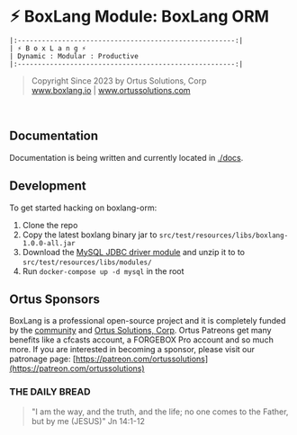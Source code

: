 # ⚡︎ BoxLang Module: BoxLang ORM

```
|:------------------------------------------------------:|
| ⚡︎ B o x L a n g ⚡︎
| Dynamic : Modular : Productive
|:------------------------------------------------------:|
```

<blockquote>
	Copyright Since 2023 by Ortus Solutions, Corp
	<br>
	<a href="https://www.boxlang.io">www.boxlang.io</a> |
	<a href="https://www.ortussolutions.com">www.ortussolutions.com</a>
</blockquote>

<p>&nbsp;</p>

## Documentation

Documentation is being written and currently located in [./docs](./docs/README.md).

## Development

To get started hacking on boxlang-orm:

1. Clone the repo
2. Copy the latest boxlang binary jar to `src/test/resources/libs/boxlang-1.0.0-all.jar`
3. Download the [MySQL JDBC driver module](https://s3.amazonaws.com/downloads.ortussolutions.com/ortussolutions/boxlang-modules/bx-mysql/1.0.0/bx-mysql-1.0.0-snapshot.zip) and unzip it to to `src/test/resources/libs/modules/`
4. Run `docker-compose up -d mysql` in the root

## Ortus Sponsors

BoxLang is a professional open-source project and it is completely funded by the [community](https://patreon.com/ortussolutions) and [Ortus Solutions, Corp](https://www.ortussolutions.com).  Ortus Patreons get many benefits like a cfcasts account, a FORGEBOX Pro account and so much more.  If you are interested in becoming a sponsor, please visit our patronage page: [https://patreon.com/ortussolutions](https://patreon.com/ortussolutions)

### THE DAILY BREAD

 > "I am the way, and the truth, and the life; no one comes to the Father, but by me (JESUS)" Jn 14:1-12
